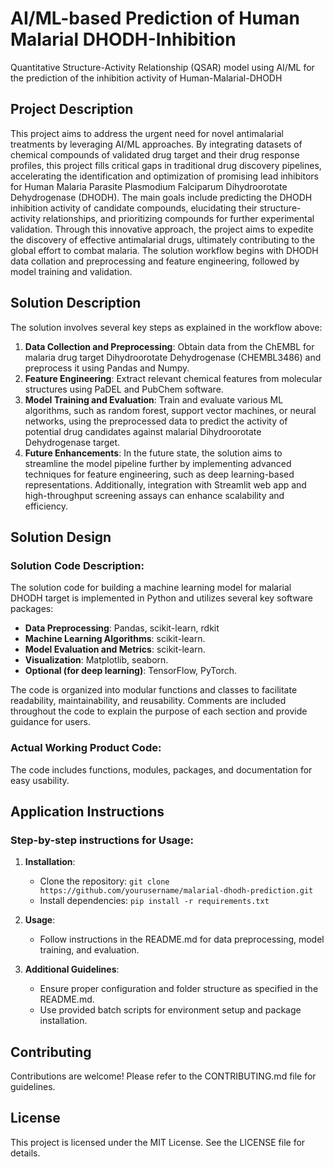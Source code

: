 # AI/ML-based Prediction of Human Malarial DHODH-Inhibition
Quantitative Structure-Activity Relationship (QSAR) model using AI/ML for the prediction of the inhibition activity of Human-Malarial-DHODH

## Project Description

This project aims to address the urgent need for novel antimalarial treatments by leveraging AI/ML approaches. By integrating datasets of chemical compounds of validated drug target and their drug response profiles, this project fills critical gaps in traditional drug discovery pipelines, accelerating the identification and optimization of promising lead inhibitors for Human Malaria Parasite Plasmodium Falciparum Dihydroorotate Dehydrogenase (DHODH). The main goals include predicting the DHODH inhibition activity of candidate compounds, elucidating their structure-activity relationships, and prioritizing compounds for further experimental validation. Through this innovative approach, the project aims to expedite the discovery of effective antimalarial drugs, ultimately contributing to the global effort to combat malaria.
The solution workflow begins with DHODH data collation and preprocessing and feature engineering, followed by model training and validation. 

## Solution Description

The solution involves several key steps as explained in the workflow above:

1. **Data Collection and Preprocessing**: Obtain data from the ChEMBL for malaria drug target Dihydroorotate Dehydrogenase (CHEMBL3486) and preprocess it using Pandas and Numpy.
2. **Feature Engineering**: Extract relevant chemical features from molecular structures using PaDEL and PubChem software.
3. **Model Training and Evaluation**: Train and evaluate various ML algorithms, such as random forest, support vector machines, or neural networks, using the preprocessed data to predict the activity of potential drug candidates against malarial Dihydroorotate Dehydrogenase target.
4. **Future Enhancements**: In the future state, the solution aims to streamline the model pipeline further by implementing advanced techniques for feature engineering, such as deep learning-based representations. Additionally, integration with Streamlit web app and high-throughput screening assays can enhance scalability and efficiency.

## Solution Design

### Solution Code Description:

The solution code for building a machine learning model for malarial DHODH target is implemented in Python and utilizes several key software packages:

- **Data Preprocessing**: Pandas, scikit-learn, rdkit
- **Machine Learning Algorithms**: scikit-learn.
- **Model Evaluation and Metrics**: scikit-learn.
- **Visualization**: Matplotlib, seaborn.
- **Optional (for deep learning)**: TensorFlow, PyTorch.

The code is organized into modular functions and classes to facilitate readability, maintainability, and reusability. Comments are included throughout the code to explain the purpose of each section and provide guidance for users.

### Actual Working Product Code:

The code includes functions, modules, packages, and documentation for easy usability.

## Application Instructions

### Step-by-step instructions for Usage:

1. **Installation**:
   - Clone the repository: `git clone https://github.com/yourusername/malarial-dhodh-prediction.git`
   - Install dependencies: `pip install -r requirements.txt`
   
2. **Usage**:
   - Follow instructions in the README.md for data preprocessing, model training, and evaluation.
   
3. **Additional Guidelines**:
   - Ensure proper configuration and folder structure as specified in the README.md.
   - Use provided batch scripts for environment setup and package installation.

## Contributing

Contributions are welcome! Please refer to the CONTRIBUTING.md file for guidelines.

## License

This project is licensed under the MIT License. See the LICENSE file for details.

